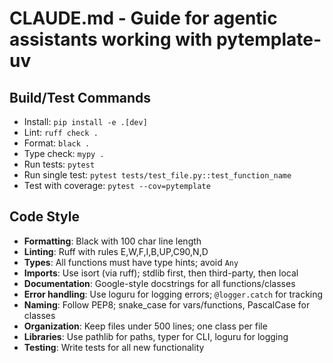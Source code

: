 # CLAUDE.md - Guide for agentic assistants working with pytemplate-uv

## Build/Test Commands
- Install: `pip install -e .[dev]`
- Lint: `ruff check .`
- Format: `black .`
- Type check: `mypy .`
- Run tests: `pytest`
- Run single test: `pytest tests/test_file.py::test_function_name`
- Test with coverage: `pytest --cov=pytemplate`

## Code Style
- **Formatting**: Black with 100 char line length
- **Linting**: Ruff with rules E,W,F,I,B,UP,C90,N,D
- **Types**: All functions must have type hints; avoid `Any`
- **Imports**: Use isort (via ruff); stdlib first, then third-party, then local
- **Documentation**: Google-style docstrings for all functions/classes
- **Error handling**: Use loguru for logging errors; `@logger.catch` for tracking
- **Naming**: Follow PEP8; snake_case for vars/functions, PascalCase for classes
- **Organization**: Keep files under 500 lines; one class per file
- **Libraries**: Use pathlib for paths, typer for CLI, loguru for logging
- **Testing**: Write tests for all new functionality